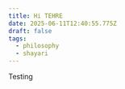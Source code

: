 ```yaml
---
title: Hi TEHRE
date: 2025-06-11T12:40:55.775Z
draft: false
tags:
  - philosophy
  - shayari
---
```

T﻿esting